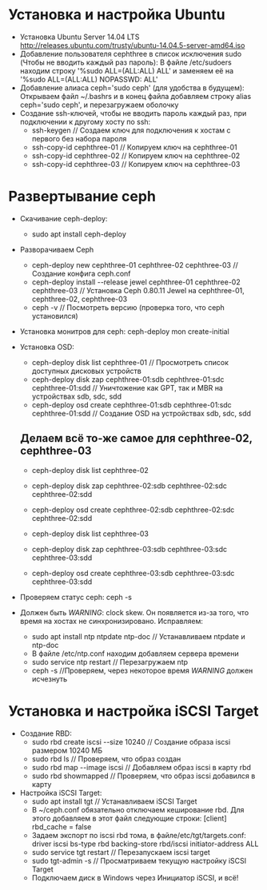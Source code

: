 # Установка и настройка Ubuntu
  + Установка Ubuntu Server 14.04 LTS <http://releases.ubuntu.com/trusty/ubuntu-14.04.5-server-amd64.iso>
  + Добавление пользователя cephthree в список исключения sudo (Чтобы не вводить каждый раз пароль):
    В файле /etc/sudoers находим строку '%sudo   ALL=(ALL:ALL) ALL' и заменяем её на '%sudo   ALL=(ALL:ALL) NOPASSWD: ALL'
  + Добавление алиаса ceph='sudo ceph' (для удобства в будущем):
    Открываем файл ~/.bashrs и в конец файла добавляем строку alias ceph='sudo ceph', и перезагружаем оболочку
  + Создание ssh-ключей, чтобы не вводить пароль каждый раз, при подключении к другому хосту по ssh:
    - ssh-keygen // Создаем ключ для подключения к хостам с первого без набора пароля
    - ssh-copy-id cephthree-01 // Копируем ключ на cephthree-01
    - ssh-copy-id cephthree-02 // Копируем ключ на cephthree-02
    - ssh-copy-id cephthree-03 // Копируем ключ на cephthree-03

# Развертывание ceph
  + Скачивание ceph-deploy:
    - sudo apt install ceph-deploy
  + Разворачиваем Ceph
    - ceph-deploy new cephthree-01 cephthree-02 cephthree-03 // Создание конфига ceph.conf
    - ceph-deploy install --release jewel cephthree-01 cephthree-02 cephthree-03 // Установка Ceph 0.80.11 Jewel на cephthree-01, cephthree-02, cephthree-03
    - ceph -v // Посмотреть версию (проверка того, что ceph установился)
  + Установка монитров для ceph:
    ceph-deploy mon create-initial
  + Установка OSD:
    - ceph-deploy disk list cephthree-01 // Просмотреть список доступных дисковых устройств
    - ceph-deploy disk zap cephthree-01:sdb cephthree-01:sdc cephthree-01:sdd // Уничтожение как GPT, так и MBR на устройствах sdb, sdc, sdd
    - ceph-deploy osd create cephthree-01:sdb cephthree-01:sdc cephthree-01:sdd // Создание OSD на устройствах sdb, sdc, sdd

    Делаем всё то-же самое для cephthree-02, cephthree-03
    -------------------------------------------------------------------------------------------------------------------------------------------
    - ceph-deploy disk list cephthree-02
    - ceph-deploy disk zap cephthree-02:sdb cephthree-02:sdc cephthree-02:sdd
    - ceph-deploy osd create cephthree-02:sdb cephthree-02:sdc cephthree-02:sdd

    - ceph-deploy disk list cephthree-03
    - ceph-deploy disk zap cephthree-03:sdb cephthree-03:sdc cephthree-03:sdd
    - ceph-deploy osd create cephthree-03:sdb cephthree-03:sdc cephthree-03:sdd
  + Проверяем статус ceph:
    ceph -s
  + Должен быть *WARNING*: clock skew. Он появляется из-за того, что время на хостах не синхронизировано. Исправляем:
    - sudo apt install ntp ntpdate ntp-doc // Устанавливаем ntpdate и ntp-doc
    - В файле /etc/ntp.conf находим добавляем сервера времени
    - sudo service ntp restart // Перезагружаем ntp
    - ceph -s //Проверяем, через некоторое время *WARNING* должен исчезнуть

# Установка и настройка iSCSI Target
  + Создание RBD:
    - sudo rbd create iscsi --size 10240 // Создание образа iscsi размером 10240 МБ
    - sudo rbd ls // Проверяем, что образ создан
    - sudo rbd map --image iscsi // Добавляем образ iscsi в карту rbd
    - sudo rbd showmapped // Проверяем, что образ iscsi добавился в карту
  + Настройка iSCSI Target:
    - sudo apt install tgt // Устанавливаем iSCSI Target
    - В ~/ceph.conf обязательно отключаем кеширование rbd. Для этого добавляем в этот файл следующие строки:
       [client]
       rbd_cache = false
    - Задаем экспорт по iscsi rbd тома, в файле/etc/tgt/targets.conf:
        <target iqn.2016-11.rbdstore.iscsi.com:iscsi>
            driver iscsi
            bs-type rbd
            backing-store rbd/iscsi
            initiator-address ALL
        </target>
    - sudo service tgt restart // Перезапускаем iscsi target
    - sudo tgt-admin -s // Просматриваем текущую настройку iSCSI Target
    - Подключаем диск в Windows через Инициатор iSCSI, и всё!
